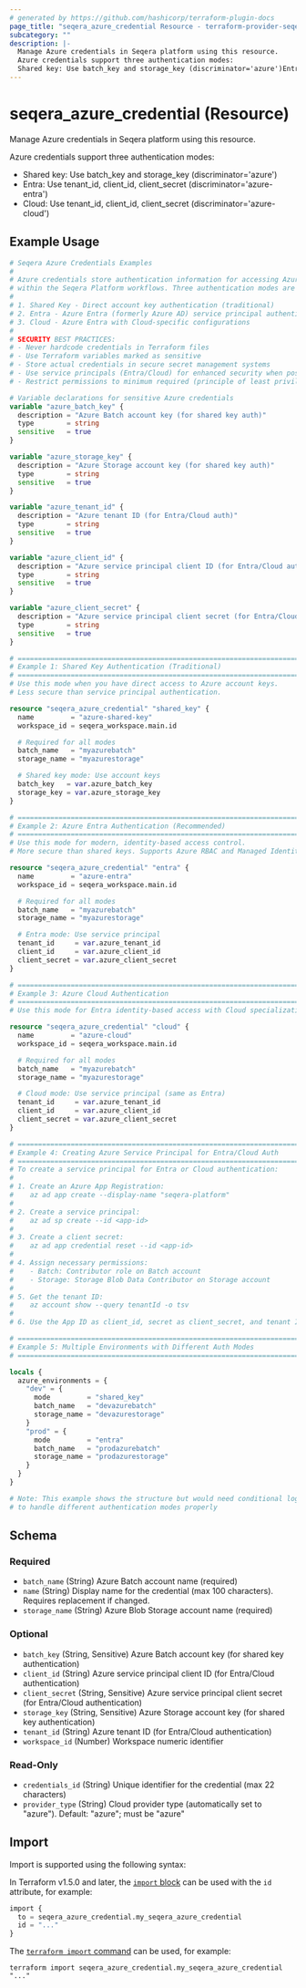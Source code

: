 ```yaml
---
# generated by https://github.com/hashicorp/terraform-plugin-docs
page_title: "seqera_azure_credential Resource - terraform-provider-seqera"
subcategory: ""
description: |-
  Manage Azure credentials in Seqera platform using this resource.
  Azure credentials support three authentication modes:
  Shared key: Use batch_key and storage_key (discriminator='azure')Entra: Use tenant_id, client_id, client_secret (discriminator='azure-entra')Cloud: Use tenant_id, client_id, client_secret (discriminator='azure-cloud')
---
```


# seqera_azure_credential (Resource)

Manage Azure credentials in Seqera platform using this resource.

Azure credentials support three authentication modes:
- Shared key: Use batch_key and storage_key (discriminator='azure')
- Entra: Use tenant_id, client_id, client_secret (discriminator='azure-entra')
- Cloud: Use tenant_id, client_id, client_secret (discriminator='azure-cloud')

## Example Usage

```terraform
# Seqera Azure Credentials Examples
#
# Azure credentials store authentication information for accessing Azure services
# within the Seqera Platform workflows. Three authentication modes are supported:
#
# 1. Shared Key - Direct account key authentication (traditional)
# 2. Entra - Azure Entra (formerly Azure AD) service principal authentication
# 3. Cloud - Azure Entra with Cloud-specific configurations
#
# SECURITY BEST PRACTICES:
# - Never hardcode credentials in Terraform files
# - Use Terraform variables marked as sensitive
# - Store actual credentials in secure secret management systems
# - Use service principals (Entra/Cloud) for enhanced security when possible
# - Restrict permissions to minimum required (principle of least privilege)

# Variable declarations for sensitive Azure credentials
variable "azure_batch_key" {
  description = "Azure Batch account key (for shared key auth)"
  type        = string
  sensitive   = true
}

variable "azure_storage_key" {
  description = "Azure Storage account key (for shared key auth)"
  type        = string
  sensitive   = true
}

variable "azure_tenant_id" {
  description = "Azure tenant ID (for Entra/Cloud auth)"
  type        = string
  sensitive   = true
}

variable "azure_client_id" {
  description = "Azure service principal client ID (for Entra/Cloud auth)"
  type        = string
  sensitive   = true
}

variable "azure_client_secret" {
  description = "Azure service principal client secret (for Entra/Cloud auth)"
  type        = string
  sensitive   = true
}

# =============================================================================
# Example 1: Shared Key Authentication (Traditional)
# =============================================================================
# Use this mode when you have direct access to Azure account keys.
# Less secure than service principal authentication.

resource "seqera_azure_credential" "shared_key" {
  name         = "azure-shared-key"
  workspace_id = seqera_workspace.main.id

  # Required for all modes
  batch_name   = "myazurebatch"
  storage_name = "myazurestorage"

  # Shared key mode: Use account keys
  batch_key   = var.azure_batch_key
  storage_key = var.azure_storage_key
}

# =============================================================================
# Example 2: Azure Entra Authentication (Recommended)
# =============================================================================
# Use this mode for modern, identity-based access control.
# More secure than shared keys. Supports Azure RBAC and Managed Identities.

resource "seqera_azure_credential" "entra" {
  name         = "azure-entra"
  workspace_id = seqera_workspace.main.id

  # Required for all modes
  batch_name   = "myazurebatch"
  storage_name = "myazurestorage"

  # Entra mode: Use service principal
  tenant_id     = var.azure_tenant_id
  client_id     = var.azure_client_id
  client_secret = var.azure_client_secret
}

# =============================================================================
# Example 3: Azure Cloud Authentication
# =============================================================================
# Use this mode for Entra identity-based access with Cloud specializations.

resource "seqera_azure_credential" "cloud" {
  name         = "azure-cloud"
  workspace_id = seqera_workspace.main.id

  # Required for all modes
  batch_name   = "myazurebatch"
  storage_name = "myazurestorage"

  # Cloud mode: Use service principal (same as Entra)
  tenant_id     = var.azure_tenant_id
  client_id     = var.azure_client_id
  client_secret = var.azure_client_secret
}

# =============================================================================
# Example 4: Creating Azure Service Principal for Entra/Cloud Auth
# =============================================================================
# To create a service principal for Entra or Cloud authentication:
#
# 1. Create an Azure App Registration:
#    az ad app create --display-name "seqera-platform"
#
# 2. Create a service principal:
#    az ad sp create --id <app-id>
#
# 3. Create a client secret:
#    az ad app credential reset --id <app-id>
#
# 4. Assign necessary permissions:
#    - Batch: Contributor role on Batch account
#    - Storage: Storage Blob Data Contributor on Storage account
#
# 5. Get the tenant ID:
#    az account show --query tenantId -o tsv
#
# 6. Use the App ID as client_id, secret as client_secret, and tenant ID as tenant_id

# =============================================================================
# Example 5: Multiple Environments with Different Auth Modes
# =============================================================================

locals {
  azure_environments = {
    "dev" = {
      mode         = "shared_key"
      batch_name   = "devazurebatch"
      storage_name = "devazurestorage"
    }
    "prod" = {
      mode         = "entra"
      batch_name   = "prodazurebatch"
      storage_name = "prodazurestorage"
    }
  }
}

# Note: This example shows the structure but would need conditional logic
# to handle different authentication modes properly
```

<!-- schema generated by tfplugindocs -->
## Schema

### Required

- `batch_name` (String) Azure Batch account name (required)
- `name` (String) Display name for the credential (max 100 characters). Requires replacement if changed.
- `storage_name` (String) Azure Blob Storage account name (required)

### Optional

- `batch_key` (String, Sensitive) Azure Batch account key (for shared key authentication)
- `client_id` (String) Azure service principal client ID (for Entra/Cloud authentication)
- `client_secret` (String, Sensitive) Azure service principal client secret (for Entra/Cloud authentication)
- `storage_key` (String, Sensitive) Azure Storage account key (for shared key authentication)
- `tenant_id` (String) Azure tenant ID (for Entra/Cloud authentication)
- `workspace_id` (Number) Workspace numeric identifier

### Read-Only

- `credentials_id` (String) Unique identifier for the credential (max 22 characters)
- `provider_type` (String) Cloud provider type (automatically set to "azure"). Default: "azure"; must be "azure"

## Import

Import is supported using the following syntax:

In Terraform v1.5.0 and later, the [`import` block](https://developer.hashicorp.com/terraform/language/import) can be used with the `id` attribute, for example:

```terraform
import {
  to = seqera_azure_credential.my_seqera_azure_credential
  id = "..."
}
```

The [`terraform import` command](https://developer.hashicorp.com/terraform/cli/commands/import) can be used, for example:

```shell
terraform import seqera_azure_credential.my_seqera_azure_credential "..."
```
